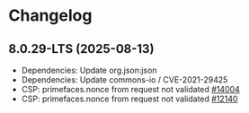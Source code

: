 # Changelog

## 8.0.29-LTS (2025-08-13)

- Dependencies: Update org.json:json
- Dependencies: Update commons-io / CVE-2021-29425
- CSP: primefaces.nonce from request not validated [\#14004](https://github.com/primefaces/primefaces/issues/14004)
- CSP: primefaces.nonce from request not validated [\#12140](https://github.com/primefaces/primefaces/issues/12140)
